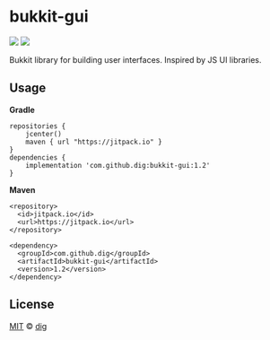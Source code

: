 # bukkit-gui

[![](https://jitpack.io/v/dig/bukkit-gui.svg)](https://jitpack.io/#dig/bukkit-gui)
[![](https://img.shields.io/github/license/dig/bukkit-gui.svg)](LICENSE)

Bukkit library for building user interfaces. Inspired by JS UI libraries.

## Usage
**Gradle**
```
repositories {
    jcenter()
    maven { url "https://jitpack.io" }
}
dependencies {
    implementation 'com.github.dig:bukkit-gui:1.2'
}
```

**Maven**
```
<repository>
  <id>jitpack.io</id>
  <url>https://jitpack.io</url>
</repository>
```
```
<dependency>
  <groupId>com.github.dig</groupId>
  <artifactId>bukkit-gui</artifactId>
  <version>1.2</version>
</dependency>
```

## License

[MIT](LICENSE) &copy; [dig](https://github.com/dig)
